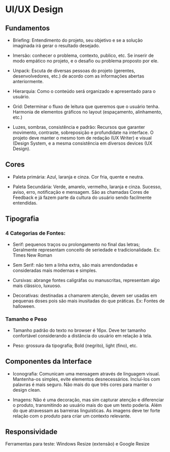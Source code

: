 # UI/UX Design

## Fundamentos

- Briefing: Entendimento do projeto, seu objetivo e se a solução imaginada irá gerar o resultado desejado.

- Imersão: conhecer o problema, contexto, publico, etc. Se inserir de modo empático no projeto, e o desafio ou problema proposto por ele.

- Unpack: Escuta de diversas pessoas do projeto (gerentes, desenvolvedores, etc.) de acordo com as informações abertas anteriormente.

- Hierarquia: Como o conteúdo será organizado e apresentado para o usuário.

- Grid: Determinar o fluxo de leitura que queremos que o usuário tenha. Harmonia de elementos gráficos no layout (espaçamento, alinhamento, etc.)

- Luzes, sombras, consistência e padrão: Recursos que garanter movimento, contraste, sobreposição e profundidate na interface. O projeto deve manter o mesmo tom de redação (UX Writer) e visual (Design System, e a mesma consistência em diversos devices (UX Design). 

## Cores

- Paleta primária: Azul, laranja e cinza. Cor fria, quente e neutra.

- Paleta Secundária: Verde, amarelo, vermelho, laranja e cinza. Sucesso, aviso, erro, notificação e mensagem. São as chamadas Cores de Feedback e já fazem parte da cultura do usuário sendo facilmente entendidas.

## Tipografia

### 4 Categorias de Fontes:

- Serif: pequenos traços ou prolongamento no final das letras; Geralmente representam conceito de seriedade e tradicionalidade. Ex: Times New Roman

- Sem Serif: não tem a linha extra, são mais arrendondadas e consideradas mais modernas e simples.

- Cursivas: abrange fontes caligráfas ou manuscritas, representam algo mais clássico, luxuoso.

- Decorativas: destinadas a chamarem atenção, devem ser usadas em pequenas doses pois são mais inusitadas do que práticas. Ex: Fontes de halloween.

### Tamanho e Peso

- Tamanho padrão do texto no browser é 16px. Deve ter tamanho confortável considerando a distância do usuário em relação à tela.

- Peso: grossura da tipografia; Bold (negrito), light (fino), etc.

## Componentes da Interface

- Iconografia: Comunicam uma mensagem através de linguagem visual. Mantenha-os simples, evite elementos desnecessários. Incluí-los com palavras é mais seguro. Não mais do que três cores para manter o design clean. 

- Imagens: Não é uma decoração, mas sim capturar atenção e diferenciar o produto, transmitindo ao usuário mais do que um texto poderia. Além do que atravessam as barreiras linguísticas. As imagens deve ter forte relação com o produto para criar um contexto relevante. 

## Responsividade
Ferramentas para teste: Windows Resize (extensão) e Google Resize
